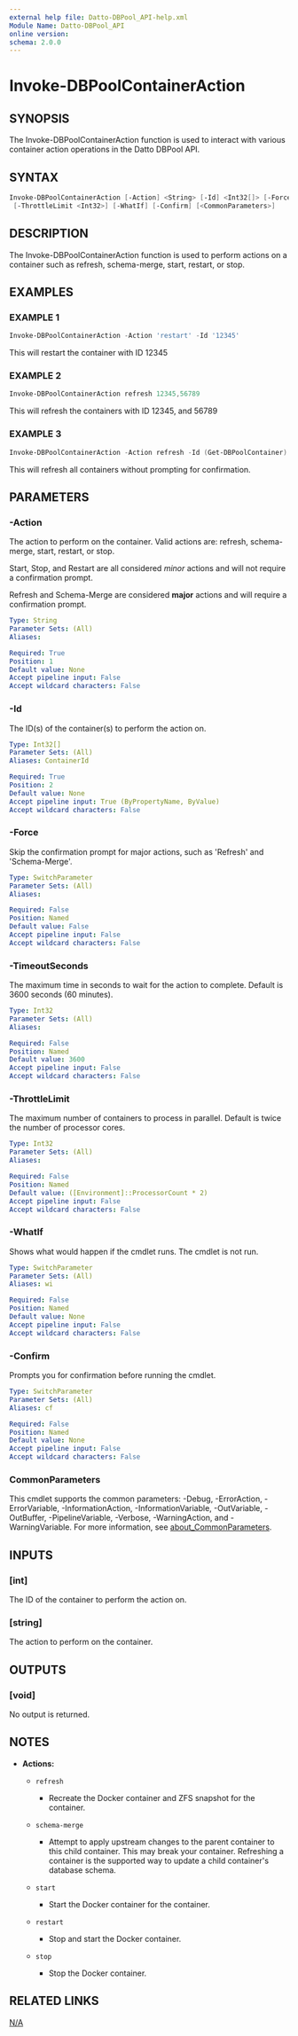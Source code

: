 ```yaml
---
external help file: Datto-DBPool_API-help.xml
Module Name: Datto-DBPool_API
online version:
schema: 2.0.0
---
```


# Invoke-DBPoolContainerAction

## SYNOPSIS

The Invoke-DBPoolContainerAction function is used to interact with various container action operations in the Datto DBPool API.

## SYNTAX

```PowerShell
Invoke-DBPoolContainerAction [-Action] <String> [-Id] <Int32[]> [-Force] [-TimeoutSeconds <Int32>]
 [-ThrottleLimit <Int32>] [-WhatIf] [-Confirm] [<CommonParameters>]
```

## DESCRIPTION

The Invoke-DBPoolContainerAction function is used to perform actions on a container such as refresh, schema-merge, start, restart, or stop.

## EXAMPLES

### EXAMPLE 1

```PowerShell
Invoke-DBPoolContainerAction -Action 'restart' -Id '12345'
```

This will restart the container with ID 12345

### EXAMPLE 2

```PowerShell
Invoke-DBPoolContainerAction refresh 12345,56789
```

This will refresh the containers with ID 12345, and 56789

### EXAMPLE 3

```PowerShell
Invoke-DBPoolContainerAction -Action refresh -Id (Get-DBPoolContainer).Id -Force
```

This will refresh all containers without prompting for confirmation.

## PARAMETERS

### -Action

The action to perform on the container.
Valid actions are: refresh, schema-merge, start, restart, or stop.

Start, Stop, and Restart are all considered _minor_ actions and will not require a confirmation prompt.

Refresh and Schema-Merge are considered **major** actions and will require a confirmation prompt.

```yaml
Type: String
Parameter Sets: (All)
Aliases:

Required: True
Position: 1
Default value: None
Accept pipeline input: False
Accept wildcard characters: False
```

### -Id

The ID(s) of the container(s) to perform the action on.

```yaml
Type: Int32[]
Parameter Sets: (All)
Aliases: ContainerId

Required: True
Position: 2
Default value: None
Accept pipeline input: True (ByPropertyName, ByValue)
Accept wildcard characters: False
```

### -Force

Skip the confirmation prompt for major actions, such as 'Refresh' and 'Schema-Merge'.

```yaml
Type: SwitchParameter
Parameter Sets: (All)
Aliases:

Required: False
Position: Named
Default value: False
Accept pipeline input: False
Accept wildcard characters: False
```

### -TimeoutSeconds

The maximum time in seconds to wait for the action to complete.
Default is 3600 seconds (60 minutes).

```yaml
Type: Int32
Parameter Sets: (All)
Aliases:

Required: False
Position: Named
Default value: 3600
Accept pipeline input: False
Accept wildcard characters: False
```

### -ThrottleLimit

The maximum number of containers to process in parallel.
Default is twice the number of processor cores.

```yaml
Type: Int32
Parameter Sets: (All)
Aliases:

Required: False
Position: Named
Default value: ([Environment]::ProcessorCount * 2)
Accept pipeline input: False
Accept wildcard characters: False
```

### -WhatIf

Shows what would happen if the cmdlet runs.
The cmdlet is not run.

```yaml
Type: SwitchParameter
Parameter Sets: (All)
Aliases: wi

Required: False
Position: Named
Default value: None
Accept pipeline input: False
Accept wildcard characters: False
```

### -Confirm

Prompts you for confirmation before running the cmdlet.

```yaml
Type: SwitchParameter
Parameter Sets: (All)
Aliases: cf

Required: False
Position: Named
Default value: None
Accept pipeline input: False
Accept wildcard characters: False
```

### CommonParameters

This cmdlet supports the common parameters: -Debug, -ErrorAction, -ErrorVariable, -InformationAction, -InformationVariable, -OutVariable, -OutBuffer, -PipelineVariable, -Verbose, -WarningAction, and -WarningVariable. For more information, see [about_CommonParameters](http://go.microsoft.com/fwlink/?LinkID=113216).

## INPUTS

### [int]

The ID of the container to perform the action on.

### [string]

The action to perform on the container.

## OUTPUTS

### [void]

No output is returned.

## NOTES

- **Actions:**

  - `refresh`
    - Recreate the Docker container and ZFS snapshot for the container.
  - `schema-merge`
    - Attempt to apply upstream changes to the parent container to this child container.
        This may break your container.
        Refreshing a container is the supported way to update a child container's database schema.
  - `start`
    - Start the Docker container for the container.

  - `restart`
    - Stop and start the Docker container.

  - `stop`
    - Stop the Docker container.

## RELATED LINKS

[N/A]()
